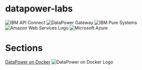 # datapower-labs
![IBM API Connect](https://developer.ibm.com/bluemix/wp-content/uploads/sites/20/2016/04/api_connect_hero_revised.png)
![DataPower Gateway](https://www.ibm.com/developerworks/jp/websphere/library/esb/dtpw_intro/images2/01.gif)
![IBM Pure Systems](http://www.ibm.com/ibm/puresystems/i/ad-curtain-v2/puresystem-box.png) ![Amazon Web Services Logo](https://lh5.ggpht.com/LzLBH7fp9DG2zcIZAOsP2zXgF5GAwistBZcmoXNLXbljowmlgBbtxDtOR5WhRziO6lo=w200) ![Microsoft Azure](https://www.linux.com/sites/lcom/files/joomla/images/stories/66866/microsoft-azure-logo.png)

# Sections

[DataPower on Docker](https://github.com/ibm-datapower/datapower-labs/tree/master/docker "DataPower on Docker") ![DataPower on Docker Logo](https://sketch.io/render/sk-5717d8f02b1b9.png)
